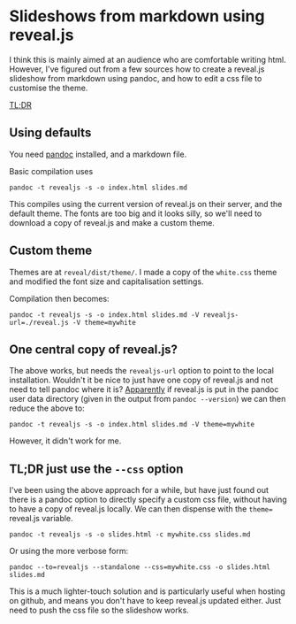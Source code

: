 # Slideshows from markdown using reveal.js

I think this is mainly aimed at an audience who are comfortable writing html. However, I've figured out from a few sources how to create a reveal.js slideshow from markdown using pandoc, and how to edit a css file to customise the theme.

[TL;DR](#tldr-just-use-the---css-option)

## Using defaults

You need [pandoc](https://pandoc.org/installing.html) installed, and a markdown file. 

Basic compilation uses 

```
pandoc -t revealjs -s -o index.html slides.md 
```

This compiles using the current version of reveal.js on their server, and the default theme. The fonts are too big and it looks silly, so we'll need to download a copy of reveal.js and make a custom theme.

## Custom theme

Themes are at `reveal/dist/theme/`. I made a copy of the `white.css` theme and modified the font size and capitalisation settings.

Compilation then becomes:

```
pandoc -t revealjs -s -o index.html slides.md -V revealjs-url=./reveal.js -V theme=mywhite
```

## One central copy of reveal.js?

The above works, but needs the `revealjs-url` option to point to the local installation. Wouldn't it be nice to just have one copy of reveal.js and not need to tell pandoc where it is? [Apparently](https://stackoverflow.com/a/24448695) if reveal.js is put in the pandoc user data directory (given in the output from `pandoc --version`) we can then reduce the above to:

```
pandoc -t revealjs -s -o index.html slides.md -V theme=mywhite
```

However, it didn't work for me.

## TL;DR just use the `--css` option

I've been using the above approach for a while, but have just found out there is a pandoc option to directly specify a custom css file, without having to have a copy of reveal.js locally.  We can then dispense with the `theme=` reveal.js variable.

```
pandoc -t revealjs -s -o slides.html -c mywhite.css slides.md
```

Or using the more verbose form:

```
pandoc --to=revealjs --standalone --css=mywhite.css -o slides.html slides.md
```

This is a much lighter-touch solution and is particularly useful when hosting on github, and means you don't have to keep reveal.js updated either. Just need to push the css file so the slideshow works.
